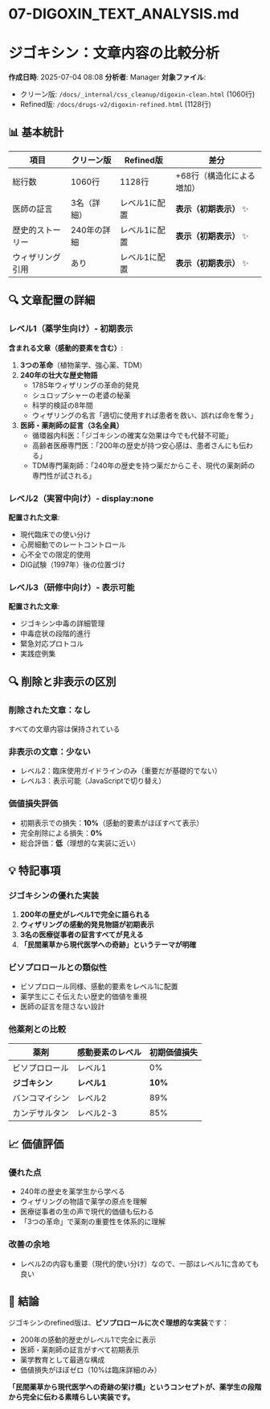 # 07-DIGOXIN_TEXT_ANALYSIS.md
# ジゴキシン：文章内容の比較分析

**作成日時**: 2025-07-04 08:08
**分析者**: Manager
**対象ファイル**:
- クリーン版: `/docs/_internal/css_cleanup/digoxin-clean.html` (1060行)
- Refined版: `/docs/drugs-v2/digoxin-refined.html` (1128行)

## 📊 基本統計

| 項目 | クリーン版 | Refined版 | 差分 |
|------|-----------|-----------|------|
| 総行数 | 1060行 | 1128行 | +68行（構造化による増加） |
| 医師の証言 | 3名（詳細） | レベル1に配置 | **表示（初期表示）** ✨ |
| 歴史的ストーリー | 240年の詳細 | レベル1に配置 | **表示（初期表示）** ✨ |
| ウィザリング引用 | あり | レベル1に配置 | **表示（初期表示）** ✨ |

## 🔍 文章配置の詳細

### レベル1（薬学生向け）- 初期表示
**含まれる文章（感動的要素を含む）**:
1. **3つの革命**（植物薬学、強心薬、TDM）
2. **240年の壮大な歴史物語**
   - 1785年ウィザリングの革命的発見
   - シュロップシャーの老婆の秘薬
   - 科学的検証の8年間
   - ウィザリングの名言「適切に使用すれば患者を救い、誤れば命を奪う」
3. **医師・薬剤師の証言（3名全員）**
   - 循環器内科医：「ジゴキシンの確実な効果は今でも代替不可能」
   - 高齢者医療専門医：「200年の歴史が持つ安心感は、患者さんにも伝わる」
   - TDM専門薬剤師：「240年の歴史を持つ薬だからこそ、現代の薬剤師の専門性が試される」

### レベル2（実習中向け）- display:none
**配置された文章**:
- 現代臨床での使い分け
- 心房細動でのレートコントロール
- 心不全での限定的使用
- DIG試験（1997年）後の位置づけ

### レベル3（研修中向け）- 表示可能
**配置された文章**:
- ジゴキシン中毒の詳細管理
- 中毒症状の段階的進行
- 緊急対応プロトコル
- 実践症例集

## 🔍 削除と非表示の区別

### 削除された文章：なし
すべての文章内容は保持されている

### 非表示の文章：少ない
- レベル2：臨床使用ガイドラインのみ（重要だが基礎的でない）
- レベル3：表示可能（JavaScriptで切り替え）

### 価値損失評価
- 初期表示での損失：**10%**（感動的要素がほぼすべて表示）
- 完全削除による損失：**0%**
- 総合評価：**低**（理想的な実装に近い）

## 💡 特記事項

### ジゴキシンの優れた実装
1. **200年の歴史がレベル1で完全に語られる**
2. **ウィザリングの感動的発見物語が初期表示**
3. **3名の医療従事者の証言すべてが見える**
4. **「民間薬草から現代医学への奇跡」というテーマが明確**

### ビソプロロールとの類似性
- ビソプロロール同様、感動的要素をレベル1に配置
- 薬学生にこそ伝えたい歴史的価値を重視
- 医師の証言を隠さない設計

### 他薬剤との比較
| 薬剤 | 感動要素のレベル | 初期価値損失 |
|------|-----------------|-------------|
| ビソプロロール | レベル1 | 0% |
| **ジゴキシン** | **レベル1** | **10%** |
| バンコマイシン | レベル2 | 89% |
| カンデサルタン | レベル2-3 | 85% |

## 📈 価値評価

### 優れた点
- 240年の歴史を薬学生から学べる
- ウィザリングの物語で薬学の原点を理解
- 医療従事者の生の声で現代的価値も伝わる
- 「3つの革命」で薬剤の重要性を体系的に理解

### 改善の余地
- レベル2の内容も重要（現代的使い分け）なので、一部はレベル1に含めても良い

## 🎯 結論

ジゴキシンのrefined版は、**ビソプロロールに次ぐ理想的な実装**です：
- 200年の感動的歴史がレベル1で完全に表示
- 医師・薬剤師の証言がすべて初期表示
- 薬学教育として最適な構成
- 価値損失がほぼゼロ（10%は臨床詳細のみ）

**「民間薬草から現代医学への奇跡の架け橋」というコンセプトが、薬学生の段階から完全に伝わる素晴らしい実装です。**